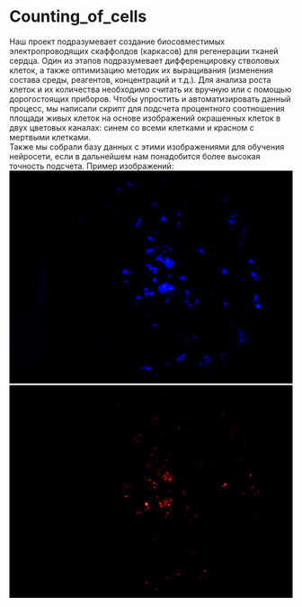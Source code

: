 # Counting_of_cells
Наш проект подразумевает создание биосовместимых электропроводящих скаффолдов (каркасов) для регенерации тканей сердца. Один из этапов подразумевает дифференцировку стволовых клеток, а также оптимизацию методик их выращивания (изменения состава среды, реагентов, концентраций и т.д.). Для анализа роста клеток и их количества необходимо считать их вручную или с помощью дорогостоящих приборов. Чтобы упростить и автоматизировать данный процесс, мы написали скрипт для подсчета процентного соотношения площади живых клеток на основе изображений окрашенных клеток в двух цветовых каналах: синем со всеми клетками и красном с мертвыми клетками.<br>
Также мы собрали базу данных с этими изображениями для обучения нейросети, если в дальнейшем нам понадобится более высокая точность подсчета.
Пример изображений:
![Image](/images/15_all.tif)
![Image](/images/15_dead.tif)
